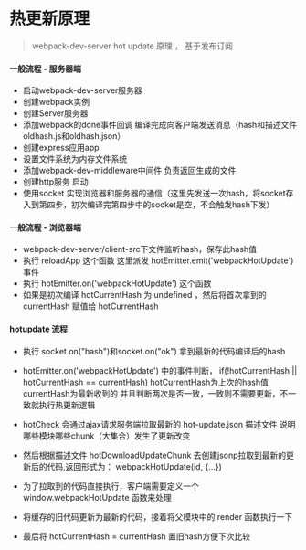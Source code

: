 # 热更新原理

> webpack-dev-server hot update 原理 ， 基于发布订阅

#### 一般流程 - 服务器端

+ 启动webpack-dev-server服务器
+ 创建webpack实例
+ 创建Server服务器
+ 添加webpack的done事件回调 编译完成向客户端发送消息（hash和描述文件oldhash.js和oldhash.json）
+ 创建express应用app
+ 设置文件系统为内存文件系统
+ 添加webpack-dev-middleware中间件 负责返回生成的文件
+ 创建http服务 启动
+ 使用socket 实现浏览器和服务器的通信（这里先发送一次hash，将socket存入到第四步，初次编译完第四步中的socket是空，不会触发hash下发）

#### 一般流程 - 浏览器端

+ webpack-dev-server/client-src下文件监听hash，保存此hash值
+ 执行 reloadApp 这个函数 这里派发 hotEmitter.emit('webpackHotUpdate') 事件
+ 执行 hotEmitter.on('webpackHotUpdate') 这个函数
+ 如果是初次编译 hotCurrentHash 为 undefined ，然后将首次拿到的 currentHash 赋值给 hotCurrentHash


#### hotupdate 流程

+ 执行 socket.on("hash")和socket.on("ok") 拿到最新的代码编译后的hash

+ hotEmitter.on('webpackHotUpdate') 中的事件判断， if(!hotCurrentHash || hotCurrentHash == currentHash) hotCurrentHash为上次的hash值 currentHash为最新收到的 并且判断两次是否一致，一致则不需要更新，不一致就执行热更新逻辑

+ hotCheck 会通过ajax请求服务端拉取最新的 hot-update.json 描述文件 说明哪些模块哪些chunk（大集合）发生了更新改变

+ 然后根据描述文件 hotDownloadUpdateChunk 去创建jsonp拉取到最新的更新后的代码,返回形式为： webpackHotUpdate(id, {...})

+ 为了拉取到的代码直接执行，客户端需要定义一个 window.webpackHotUpdate 函数来处理

+ 将缓存的旧代码更新为最新的代码，接着将父模块中的 render 函数执行一下

+ 最后将 hotCurrentHash = currentHash 置旧hash方便下次比较